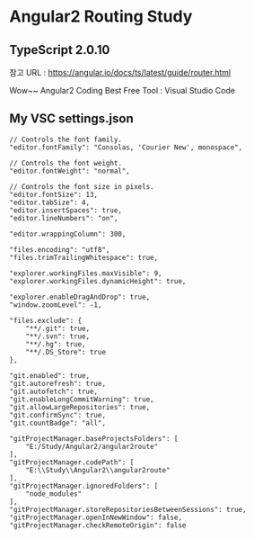 # Angular2 Routing Study

## TypeScript 2.0.10

참고 URL : https://angular.io/docs/ts/latest/guide/router.html

Wow~~
Angular2 Coding Best Free Tool : Visual Studio Code

## My VSC settings.json

    // Controls the font family.
    "editor.fontFamily": "Consolas, 'Courier New', monospace",

    // Controls the font weight.
    "editor.fontWeight": "normal",

    // Controls the font size in pixels.
    "editor.fontSize": 13,
    "editor.tabSize": 4,
    "editor.insertSpaces": true,
    "editor.lineNumbers": "on",

    "editor.wrappingColumn": 300,

    "files.encoding": "utf8",
    "files.trimTrailingWhitespace": true,

    "explorer.workingFiles.maxVisible": 9,
    "explorer.workingFiles.dynamicHeight": true,

    "explorer.enableDragAndDrop": true,
    "window.zoomLevel": -1,

    "files.exclude": {
        "**/.git": true,
        "**/.svn": true,
        "**/.hg": true,
        "**/.DS_Store": true
    },

    "git.enabled": true,
    "git.autorefresh": true,
    "git.autofetch": true,
    "git.enableLongCommitWarning": true,
    "git.allowLargeRepositories": true,
    "git.confirmSync": true,
    "git.countBadge": "all",

    "gitProjectManager.baseProjectsFolders": [
        "E:/Study/Angular2/angular2route"
    ],
    "gitProjectManager.codePath": [
        "E:\\Study\\Angular2\\angular2route"
    ],
    "gitProjectManager.ignoredFolders": [
        "node_modules"
    ],
    "gitProjectManager.storeRepositoriesBetweenSessions": true,
    "gitProjectManager.openInNewWindow": false,
    "gitProjectManager.checkRemoteOrigin": false
